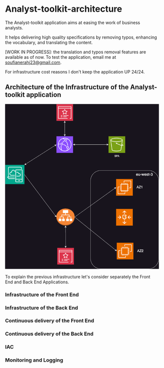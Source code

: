 # Analyst-toolkit-architecture
The Analyst-toolkit application aims at easing the work of business analysts. 

It helps delivering high quality specifications by removing typos, enhancing the vocabulary, and translating the content.

[WORK IN PROGRESS]: the translation and typos removal features are available as of now. To test the application, email me at soufianerahj23@gmail.com. 

For infrastructure cost reasons I don't keep the application UP 24/24.

## Architecture of the Infrastructure of the Analyst-toolkit application
![Architecture of the infrastructure](diagrams/analyst-toolkit.drawio.png)

To explain the previous infrastructure let's consider separately the Front End and Back End Applications.

### Infrastructure of the Front End

### Infrastructure of the Back End

### Continuous delivery of the Front End

### Continuous delivery of the Back End

### IAC 

### Monitoring and Logging
